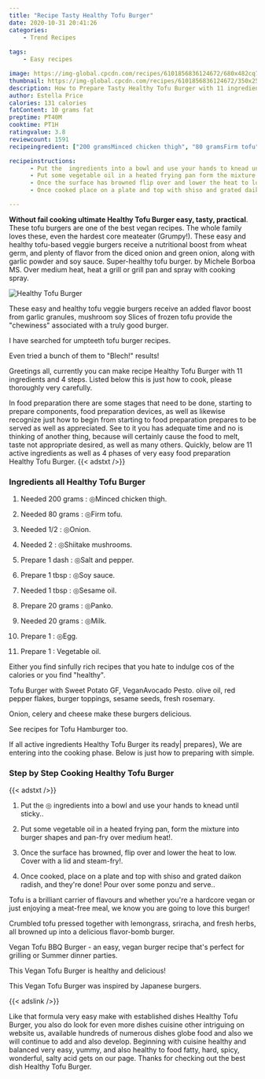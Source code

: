 ```yaml
---
title: "Recipe Tasty Healthy Tofu Burger"
date: 2020-10-31 20:41:26
categories:
    - Trend Recipes
    
tags:
    - Easy recipes

image: https://img-global.cpcdn.com/recipes/6101856836124672/680x482cq70/healthy-tofu-burger-recipe-main-photo.jpg
thumbnail: https://img-global.cpcdn.com/recipes/6101856836124672/350x250cq70/healthy-tofu-burger-recipe-main-photo.jpg
description: How to Prepare Tasty Healthy Tofu Burger with 11 ingredients and 4 stages of easy cooking.
author: Estella Price
calories: 131 calories
fatContent: 10 grams fat
preptime: PT40M
cooktime: PT1H
ratingvalue: 3.8
reviewcount: 1591
recipeingredient: ["200 gramsMinced chicken thigh", "80 gramsFirm tofu", "1/2Onion", "2Shiitake mushrooms", "1 dashSalt and pepper", "1 tbspSoy sauce", "1 tbspSesame oil", "20 gramsPanko", "20 gramsMilk", "1Egg", "1Vegetable oil"]

recipeinstructions: 
      - Put the  ingredients into a bowl and use your hands to knead until sticky 
      - Put some vegetable oil in a heated frying pan form the mixture into burger shapes and panfry over medium heat 
      - Once the surface has browned flip over and lower the heat to low Cover with a lid and steamfry 
      - Once cooked place on a plate and top with shiso and grated daikon radish and theyre done Pour over some ponzu and serve

---
```




**Without fail cooking ultimate Healthy Tofu Burger easy, tasty, practical**. These tofu burgers are one of the best vegan recipes. The whole family loves these, even the hardest core meateater (Grumpy!). These easy and healthy tofu-based veggie burgers receive a nutritional boost from wheat germ, and plenty of flavor from the diced onion and green onion, along with garlic powder and soy sauce. Super-healthy tofu burger. by Michele Borboa MS. Over medium heat, heat a grill or grill pan and spray with cooking spray.


![Healthy Tofu Burger](https://img-global.cpcdn.com/recipes/6101856836124672/680x482cq70/healthy-tofu-burger-recipe-main-photo.jpg "Healthy Tofu Burger")



These easy and healthy tofu veggie burgers receive an added flavor boost from garlic granules, mushroom soy Slices of frozen tofu provide the &#34;chewiness&#34; associated with a truly good burger.

I have searched for umpteeth tofu burger recipes.

Even tried a bunch of them to &#34;Blech!&#34; results!


Greetings all, currently you can make recipe Healthy Tofu Burger with 11 ingredients and 4 steps. Listed below this is just how to cook, please thoroughly very carefully.

In food preparation there are some stages that need to be done, starting to prepare components, food preparation devices, as well as likewise recognize just how to begin from starting to food preparation prepares to be served as well as appreciated. See to it you has adequate time and no is thinking of another thing, because will certainly cause the food to melt, taste not appropriate desired, as well as many others. Quickly, below are 11 active ingredients as well as 4 phases of very easy food preparation Healthy Tofu Burger.
{{< adstxt />}}

### Ingredients all Healthy Tofu Burger


1. Needed 200 grams : ◎Minced chicken thigh.

1. Needed 80 grams : ◎Firm tofu.

1. Needed 1/2 : ◎Onion.

1. Needed 2 : ◎Shiitake mushrooms.

1. Prepare 1 dash : ◎Salt and pepper.

1. Prepare 1 tbsp : ◎Soy sauce.

1. Needed 1 tbsp : ◎Sesame oil.

1. Prepare 20 grams : ◎Panko.

1. Needed 20 grams : ◎Milk.

1. Prepare 1 : ◎Egg.

1. Prepare 1 : Vegetable oil.


Either you find sinfully rich recipes that you hate to indulge cos of the calories or you find &#34;healthy&#34;.

Tofu Burger with Sweet Potato GF, VeganAvocado Pesto. olive oil, red pepper flakes, burger toppings, sesame seeds, fresh rosemary.

Onion, celery and cheese make these burgers delicious.

See recipes for Tofu Hamburger too.


If all active ingredients Healthy Tofu Burger its ready| prepares}, We are entering into the cooking phase. Below is just how to preparing with simple.

### Step by Step Cooking Healthy Tofu Burger

{{< adstxt />}}


1. Put the ◎ ingredients into a bowl and use your hands to knead until sticky..



1. Put some vegetable oil in a heated frying pan, form the mixture into burger shapes and pan-fry over medium heat!.



1. Once the surface has browned, flip over and lower the heat to low. Cover with a lid and steam-fry!.



1. Once cooked, place on a plate and top with shiso and grated daikon radish, and they&#39;re done! Pour over some ponzu and serve..




Tofu is a brilliant carrier of flavours and whether you&#39;re a hardcore vegan or just enjoying a meat-free meal, we know you are going to love this burger!

Crumbled tofu pressed together with lemongrass, sriracha, and fresh herbs, all browned up into a delicious flavor-bomb burger.

Vegan Tofu BBQ Burger - an easy, vegan burger recipe that&#39;s perfect for grilling or Summer dinner parties.

This Vegan Tofu Burger is healthy and delicious!

This Vegan Tofu Burger was inspired by Japanese burgers.


{{< adslink />}}

Like that formula very easy make with established dishes Healthy Tofu Burger, you also do look for even more dishes cuisine other intriguing on website us, available hundreds of numerous dishes globe food and also we will continue to add and also develop. Beginning with cuisine healthy and balanced very easy, yummy, and also healthy to food fatty, hard, spicy, wonderful, salty acid gets on our page. Thanks for checking out the best dish Healthy Tofu Burger.
